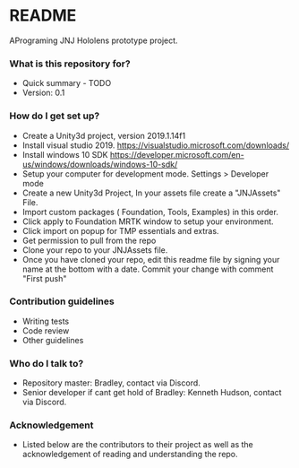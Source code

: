 # README #

APrograming JNJ Hololens prototype project. 

### What is this repository for? ###

* Quick summary - TODO
* Version: 0.1

### How do I get set up? ###

* Create a Unity3d project, version 2019.1.14f1
* Install visual studio 2019. https://visualstudio.microsoft.com/downloads/
* Install windows 10 SDK https://developer.microsoft.com/en-us/windows/downloads/windows-10-sdk/
* Setup your computer for development mode. Settings > Developer mode
* Create a new Unity3d Project, In your assets file create a "JNJAssets" File. 
* Import custom packages ( Foundation, Tools, Examples) in this order. 
* Click apply to Foundation MRTK window to setup your environment.
* Click import on popup for TMP essentials and extras.
* Get permission to pull from the repo
* Clone your repo to your JNJAssets file.
* Once you have cloned your repo, edit this readme file by signing your name at the bottom with a date. Commit your change with comment "First push"

### Contribution guidelines ###

* Writing tests
* Code review
* Other guidelines

### Who do I talk to? ###

* Repository master: Bradley, contact via Discord.
* Senior developer if cant get hold of Bradley: Kenneth Hudson, contact via Discord. 

### Acknowledgement ###
* Listed below are the contributors to their project as well as the acknowledgement of reading and understanding the repo.